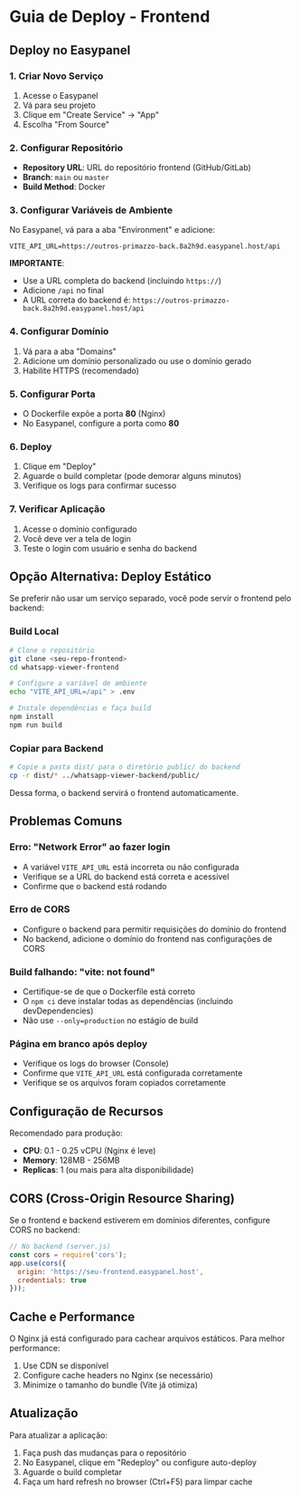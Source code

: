 # Guia de Deploy - Frontend

## Deploy no Easypanel

### 1. Criar Novo Serviço

1. Acesse o Easypanel
2. Vá para seu projeto
3. Clique em "Create Service" → "App"
4. Escolha "From Source"

### 2. Configurar Repositório

- **Repository URL**: URL do repositório frontend (GitHub/GitLab)
- **Branch**: `main` ou `master`
- **Build Method**: Docker

### 3. Configurar Variáveis de Ambiente

No Easypanel, vá para a aba "Environment" e adicione:

```
VITE_API_URL=https://outros-primazzo-back.8a2h9d.easypanel.host/api
```

**IMPORTANTE**:
- Use a URL completa do backend (incluindo `https://`)
- Adicione `/api` no final
- A URL correta do backend é: `https://outros-primazzo-back.8a2h9d.easypanel.host/api`

### 4. Configurar Domínio

1. Vá para a aba "Domains"
2. Adicione um domínio personalizado ou use o domínio gerado
3. Habilite HTTPS (recomendado)

### 5. Configurar Porta

- O Dockerfile expõe a porta **80** (Nginx)
- No Easypanel, configure a porta como **80**

### 6. Deploy

1. Clique em "Deploy"
2. Aguarde o build completar (pode demorar alguns minutos)
3. Verifique os logs para confirmar sucesso

### 7. Verificar Aplicação

1. Acesse o domínio configurado
2. Você deve ver a tela de login
3. Teste o login com usuário e senha do backend

## Opção Alternativa: Deploy Estático

Se preferir não usar um serviço separado, você pode servir o frontend pelo backend:

### Build Local

```bash
# Clone o repositório
git clone <seu-repo-frontend>
cd whatsapp-viewer-frontend

# Configure a variável de ambiente
echo "VITE_API_URL=/api" > .env

# Instale dependências e faça build
npm install
npm run build
```

### Copiar para Backend

```bash
# Copie a pasta dist/ para o diretório public/ do backend
cp -r dist/* ../whatsapp-viewer-backend/public/
```

Dessa forma, o backend servirá o frontend automaticamente.

## Problemas Comuns

### Erro: "Network Error" ao fazer login

- A variável `VITE_API_URL` está incorreta ou não configurada
- Verifique se a URL do backend está correta e acessível
- Confirme que o backend está rodando

### Erro de CORS

- Configure o backend para permitir requisições do domínio do frontend
- No backend, adicione o domínio do frontend nas configurações de CORS

### Build falhando: "vite: not found"

- Certifique-se de que o Dockerfile está correto
- O `npm ci` deve instalar todas as dependências (incluindo devDependencies)
- Não use `--only=production` no estágio de build

### Página em branco após deploy

- Verifique os logs do browser (Console)
- Confirme que `VITE_API_URL` está configurada corretamente
- Verifique se os arquivos foram copiados corretamente

## Configuração de Recursos

Recomendado para produção:

- **CPU**: 0.1 - 0.25 vCPU (Nginx é leve)
- **Memory**: 128MB - 256MB
- **Replicas**: 1 (ou mais para alta disponibilidade)

## CORS (Cross-Origin Resource Sharing)

Se o frontend e backend estiverem em domínios diferentes, configure CORS no backend:

```javascript
// No backend (server.js)
const cors = require('cors');
app.use(cors({
  origin: 'https://seu-frontend.easypanel.host',
  credentials: true
}));
```

## Cache e Performance

O Nginx já está configurado para cachear arquivos estáticos. Para melhor performance:

1. Use CDN se disponível
2. Configure cache headers no Nginx (se necessário)
3. Minimize o tamanho do bundle (Vite já otimiza)

## Atualização

Para atualizar a aplicação:

1. Faça push das mudanças para o repositório
2. No Easypanel, clique em "Redeploy" ou configure auto-deploy
3. Aguarde o build completar
4. Faça um hard refresh no browser (Ctrl+F5) para limpar cache
